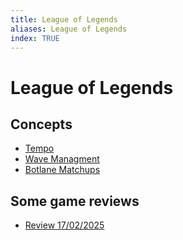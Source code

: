 ```yaml
---
title: League of Legends
aliases: League of Legends
index: TRUE
---
```

# League of Legends

## Concepts

- [Tempo](concepts/tempo.md)
- [Wave Managment](concepts/wave-managment.md)
- [Botlane Matchups](concepts/botlane-matchups.md)

## Some game reviews

- [Review 17/02/2025](series/review-17-02-2025.md)